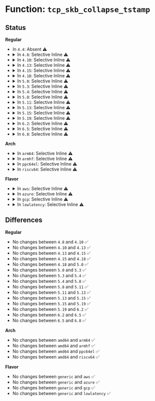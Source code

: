 # Function: <code>tcp_skb_collapse_tstamp</code>

## Status
<b>Regular</b>
<ul>
<li>
In <code>4.4</code>: Absent ⚠️
</li>
<li>
<details>
<summary>In <code>4.8</code>: Selective Inline ⚠️</summary>

```c
void tcp_skb_collapse_tstamp(struct sk_buff *skb, const struct sk_buff *next_skb);
```

**Collision:** Unique Global

**Inline:** Selective

**Transformation:** False

**Instances:**

```
In net/ipv4/tcp_output.c (ffffffff817e53f0)
Location: net/ipv4/tcp_output.c:2463
Inline: True
Direct callers:
  - net/ipv4/tcp_input.c:tcp_shifted_skb
  - net/ipv4/tcp_output.c:__tcp_retransmit_skb
```
**Symbols:**

```
ffffffff817e53f0-ffffffff817e5451: tcp_skb_collapse_tstamp (STB_GLOBAL)
```
</details>
</li>
<li>
<details>
<summary>In <code>4.10</code>: Selective Inline ⚠️</summary>

```c
void tcp_skb_collapse_tstamp(struct sk_buff *skb, const struct sk_buff *next_skb);
```

**Collision:** Unique Global

**Inline:** Selective

**Transformation:** False

**Instances:**

```
In net/ipv4/tcp_output.c (ffffffff81815880)
Location: net/ipv4/tcp_output.c:2585
Inline: True
Direct callers:
  - net/ipv4/tcp_input.c:tcp_shifted_skb
  - net/ipv4/tcp_output.c:__tcp_retransmit_skb
```
**Symbols:**

```
ffffffff81815880-ffffffff818158e1: tcp_skb_collapse_tstamp (STB_GLOBAL)
```
</details>
</li>
<li>
<details>
<summary>In <code>4.13</code>: Selective Inline ⚠️</summary>

```c
void tcp_skb_collapse_tstamp(struct sk_buff *skb, const struct sk_buff *next_skb);
```

**Collision:** Unique Global

**Inline:** Selective

**Transformation:** False

**Instances:**

```
In net/ipv4/tcp_output.c (ffffffff81835c50)
Location: net/ipv4/tcp_output.c:2660
Inline: True
Direct callers:
  - net/ipv4/tcp_input.c:tcp_shifted_skb
  - net/ipv4/tcp_output.c:__tcp_retransmit_skb
```
**Symbols:**

```
ffffffff81835c50-ffffffff81835ca5: tcp_skb_collapse_tstamp (STB_GLOBAL)
```
</details>
</li>
<li>
<details>
<summary>In <code>4.15</code>: Selective Inline ⚠️</summary>

```c
void tcp_skb_collapse_tstamp(struct sk_buff *skb, const struct sk_buff *next_skb);
```

**Collision:** Unique Global

**Inline:** Selective

**Transformation:** False

**Instances:**

```
In net/ipv4/tcp_output.c (ffffffff818b5240)
Location: net/ipv4/tcp_output.c:2713
Inline: True
Direct callers:
  - net/ipv4/tcp_input.c:tcp_shifted_skb
  - net/ipv4/tcp_output.c:__tcp_retransmit_skb
```
**Symbols:**

```
ffffffff818b5240-ffffffff818b5295: tcp_skb_collapse_tstamp (STB_GLOBAL)
```
</details>
</li>
<li>
<details>
<summary>In <code>4.18</code>: Selective Inline ⚠️</summary>

```c
void tcp_skb_collapse_tstamp(struct sk_buff *skb, const struct sk_buff *next_skb);
```

**Collision:** Unique Global

**Inline:** Selective

**Transformation:** False

**Instances:**

```
In net/ipv4/tcp_output.c (ffffffff8190a8f0)
Location: net/ipv4/tcp_output.c:2694
Inline: True
Direct callers:
  - net/ipv4/tcp_input.c:tcp_shifted_skb
  - net/ipv4/tcp_output.c:__tcp_retransmit_skb
```
**Symbols:**

```
ffffffff8190a8f0-ffffffff8190a945: tcp_skb_collapse_tstamp (STB_GLOBAL)
```
</details>
</li>
<li>
<details>
<summary>In <code>5.0</code>: Selective Inline ⚠️</summary>

```c
void tcp_skb_collapse_tstamp(struct sk_buff *skb, const struct sk_buff *next_skb);
```

**Collision:** Unique Global

**Inline:** Selective

**Transformation:** False

**Instances:**

```
In net/ipv4/tcp_output.c (ffffffff81938b90)
Location: net/ipv4/tcp_output.c:2725
Inline: True
Direct callers:
  - net/ipv4/tcp_input.c:tcp_shifted_skb
  - net/ipv4/tcp_output.c:__tcp_retransmit_skb
```
**Symbols:**

```
ffffffff81938b90-ffffffff81938be5: tcp_skb_collapse_tstamp (STB_GLOBAL)
```
</details>
</li>
<li>
<details>
<summary>In <code>5.3</code>: Selective Inline ⚠️</summary>

```c
void tcp_skb_collapse_tstamp(struct sk_buff *skb, const struct sk_buff *next_skb);
```

**Collision:** Unique Global

**Inline:** Selective

**Transformation:** False

**Instances:**

```
In net/ipv4/tcp_output.c (ffffffff8199baf0)
Location: net/ipv4/tcp_output.c:2752
Inline: True
Direct callers:
  - net/ipv4/tcp_input.c:tcp_shifted_skb
  - net/ipv4/tcp_output.c:__tcp_retransmit_skb
  - net/ipv4/tcp_output.c:tcp_mtu_probe
```
**Symbols:**

```
ffffffff8199baf0-ffffffff8199bb45: tcp_skb_collapse_tstamp (STB_GLOBAL)
```
</details>
</li>
<li>
<details>
<summary>In <code>5.4</code>: Selective Inline ⚠️</summary>

```c
void tcp_skb_collapse_tstamp(struct sk_buff *skb, const struct sk_buff *next_skb);
```

**Collision:** Unique Global

**Inline:** Selective

**Transformation:** False

**Instances:**

```
In net/ipv4/tcp_output.c (ffffffff819d2510)
Location: net/ipv4/tcp_output.c:2779
Inline: True
Direct callers:
  - net/ipv4/tcp_input.c:tcp_shifted_skb
  - net/ipv4/tcp_output.c:__tcp_retransmit_skb
  - net/ipv4/tcp_output.c:tcp_mtu_probe
```
**Symbols:**

```
ffffffff819d2510-ffffffff819d2565: tcp_skb_collapse_tstamp (STB_GLOBAL)
```
</details>
</li>
<li>
<details>
<summary>In <code>5.8</code>: Selective Inline ⚠️</summary>

```c
void tcp_skb_collapse_tstamp(struct sk_buff *skb, const struct sk_buff *next_skb);
```

**Collision:** Unique Global

**Inline:** Selective

**Transformation:** False

**Instances:**

```
In net/ipv4/tcp_output.c (ffffffff81abf270)
Location: net/ipv4/tcp_output.c:2848
Inline: True
Direct callers:
  - net/ipv4/tcp_input.c:tcp_shifted_skb
  - net/ipv4/tcp_output.c:tcp_collapse_retrans
  - net/ipv4/tcp_output.c:tcp_mtu_probe
```
**Symbols:**

```
ffffffff81abf270-ffffffff81abf2c5: tcp_skb_collapse_tstamp (STB_GLOBAL)
```
</details>
</li>
<li>
<details>
<summary>In <code>5.11</code>: Selective Inline ⚠️</summary>

```c
void tcp_skb_collapse_tstamp(struct sk_buff *skb, const struct sk_buff *next_skb);
```

**Collision:** Unique Global

**Inline:** Selective

**Transformation:** False

**Instances:**

```
In net/ipv4/tcp_output.c (ffffffff81acac60)
Location: net/ipv4/tcp_output.c:3020
Inline: True
Direct callers:
  - net/ipv4/tcp_input.c:tcp_shifted_skb
  - net/ipv4/tcp_output.c:tcp_collapse_retrans
  - net/ipv4/tcp_output.c:tcp_mtu_probe
```
**Symbols:**

```
ffffffff81acac60-ffffffff81acacb5: tcp_skb_collapse_tstamp (STB_GLOBAL)
```
</details>
</li>
<li>
<details>
<summary>In <code>5.13</code>: Selective Inline ⚠️</summary>

```c
void tcp_skb_collapse_tstamp(struct sk_buff *skb, const struct sk_buff *next_skb);
```

**Collision:** Unique Global

**Inline:** Selective

**Transformation:** False

**Instances:**

```
In net/ipv4/tcp_output.c (ffffffff81ab5c50)
Location: net/ipv4/tcp_output.c:3025
Inline: True
Direct callers:
  - net/ipv4/tcp_input.c:tcp_shifted_skb
  - net/ipv4/tcp_output.c:tcp_collapse_retrans
  - net/ipv4/tcp_output.c:tcp_mtu_probe
```
**Symbols:**

```
ffffffff81ab5c50-ffffffff81ab5ca5: tcp_skb_collapse_tstamp (STB_GLOBAL)
```
</details>
</li>
<li>
<details>
<summary>In <code>5.15</code>: Selective Inline ⚠️</summary>

```c
void tcp_skb_collapse_tstamp(struct sk_buff *skb, const struct sk_buff *next_skb);
```

**Collision:** Unique Global

**Inline:** Selective

**Transformation:** False

**Instances:**

```
In net/ipv4/tcp_output.c (ffffffff81b72ca0)
Location: net/ipv4/tcp_output.c:3025
Inline: True
Direct callers:
  - net/ipv4/tcp_input.c:tcp_shifted_skb
  - net/ipv4/tcp_output.c:tcp_collapse_retrans
  - net/ipv4/tcp_output.c:tcp_mtu_probe
```
**Symbols:**

```
ffffffff81b72ca0-ffffffff81b72cf5: tcp_skb_collapse_tstamp (STB_GLOBAL)
```
</details>
</li>
<li>
<details>
<summary>In <code>5.19</code>: Selective Inline ⚠️</summary>

```c
void tcp_skb_collapse_tstamp(struct sk_buff *skb, const struct sk_buff *next_skb);
```

**Collision:** Unique Global

**Inline:** Selective

**Transformation:** False

**Instances:**

```
In net/ipv4/tcp_output.c (ffffffff81d02380)
Location: net/ipv4/tcp_output.c:3025
Inline: True
Direct callers:
  - net/ipv4/tcp_input.c:tcp_shifted_skb
  - net/ipv4/tcp_output.c:tcp_retrans_try_collapse
  - net/ipv4/tcp_output.c:tcp_mtu_probe
```
**Symbols:**

```
ffffffff81d02380-ffffffff81d023e8: tcp_skb_collapse_tstamp (STB_GLOBAL)
```
</details>
</li>
<li>
<details>
<summary>In <code>6.2</code>: Selective Inline ⚠️</summary>

```c
void tcp_skb_collapse_tstamp(struct sk_buff *skb, const struct sk_buff *next_skb);
```

**Collision:** Unique Global

**Inline:** Selective

**Transformation:** False

**Instances:**

```
In net/ipv4/tcp_output.c (ffffffff81ec7550)
Location: net/ipv4/tcp_output.c:3027
Inline: True
Direct callers:
  - net/ipv4/tcp_input.c:tcp_shifted_skb
  - net/ipv4/tcp_output.c:tcp_retrans_try_collapse
  - net/ipv4/tcp_output.c:tcp_mtu_probe
```
**Symbols:**

```
ffffffff81ec7550-ffffffff81ec75b8: tcp_skb_collapse_tstamp (STB_GLOBAL)
```
</details>
</li>
<li>
<details>
<summary>In <code>6.5</code>: Selective Inline ⚠️</summary>

```c
void tcp_skb_collapse_tstamp(struct sk_buff *skb, const struct sk_buff *next_skb);
```

**Collision:** Unique Global

**Inline:** Selective

**Transformation:** False

**Instances:**

```
In net/ipv4/tcp_output.c (ffffffff81f25e20)
Location: net/ipv4/tcp_output.c:3109
Inline: True
Direct callers:
  - net/ipv4/tcp_input.c:tcp_shifted_skb
  - net/ipv4/tcp_output.c:tcp_retrans_try_collapse
  - net/ipv4/tcp_output.c:tcp_mtu_probe
```
**Symbols:**

```
ffffffff81f25e20-ffffffff81f25e88: tcp_skb_collapse_tstamp (STB_GLOBAL)
```
</details>
</li>
<li>
<details>
<summary>In <code>6.8</code>: Selective Inline ⚠️</summary>

```c
void tcp_skb_collapse_tstamp(struct sk_buff *skb, const struct sk_buff *next_skb);
```

**Collision:** Unique Global

**Inline:** Selective

**Transformation:** False

**Instances:**

```
In net/ipv4/tcp_output.c (ffffffff81fea7e0)
Location: net/ipv4/tcp_output.c:3167
Inline: True
Direct callers:
  - net/ipv4/tcp_input.c:tcp_shifted_skb
  - net/ipv4/tcp_output.c:tcp_retrans_try_collapse
  - net/ipv4/tcp_output.c:tcp_mtu_probe
```
**Symbols:**

```
ffffffff81fea7e0-ffffffff81fea848: tcp_skb_collapse_tstamp (STB_GLOBAL)
```
</details>
</li>
</ul>
<b>Arch</b>
<ul>
<li>
<details>
<summary>In <code>arm64</code>: Selective Inline ⚠️</summary>

```c
void tcp_skb_collapse_tstamp(struct sk_buff *skb, const struct sk_buff *next_skb);
```

**Collision:** Unique Global

**Inline:** Selective

**Transformation:** False

**Instances:**

```
In net/ipv4/tcp_output.c (ffff800010c850d0)
Location: net/ipv4/tcp_output.c:2779
Inline: True
Direct callers:
  - net/ipv4/tcp_input.c:tcp_shifted_skb
  - net/ipv4/tcp_output.c:__tcp_retransmit_skb
  - net/ipv4/tcp_output.c:tcp_mtu_probe
```
**Symbols:**

```
ffff800010c850d0-ffff800010c85160: tcp_skb_collapse_tstamp (STB_GLOBAL)
```
</details>
</li>
<li>
<details>
<summary>In <code>armhf</code>: Selective Inline ⚠️</summary>

```c
void tcp_skb_collapse_tstamp(struct sk_buff *skb, const struct sk_buff *next_skb);
```

**Collision:** Unique Global

**Inline:** Selective

**Transformation:** False

**Instances:**

```
In net/ipv4/tcp_output.c (c0d943a8)
Location: net/ipv4/tcp_output.c:2779
Inline: True
Direct callers:
  - net/ipv4/tcp_input.c:tcp_shifted_skb
  - net/ipv4/tcp_output.c:__tcp_retransmit_skb
  - net/ipv4/tcp_output.c:tcp_mtu_probe
```
**Symbols:**

```
c0d943a8-c0d94410: tcp_skb_collapse_tstamp (STB_GLOBAL)
```
</details>
</li>
<li>
<details>
<summary>In <code>ppc64el</code>: Selective Inline ⚠️</summary>

```c
void tcp_skb_collapse_tstamp(struct sk_buff *skb, const struct sk_buff *next_skb);
```

**Collision:** Unique Global

**Inline:** Selective

**Transformation:** False

**Instances:**

```
In net/ipv4/tcp_output.c (c000000000d91110)
Location: net/ipv4/tcp_output.c:2779
Inline: True
Direct callers:
  - net/ipv4/tcp_input.c:tcp_shifted_skb
  - net/ipv4/tcp_output.c:__tcp_retransmit_skb
  - net/ipv4/tcp_output.c:tcp_mtu_probe
```
**Symbols:**

```
c000000000d91110-c000000000d9117c: tcp_skb_collapse_tstamp (STB_GLOBAL)
```
</details>
</li>
<li>
<details>
<summary>In <code>riscv64</code>: Selective Inline ⚠️</summary>

```c
void tcp_skb_collapse_tstamp(struct sk_buff *skb, const struct sk_buff *next_skb);
```

**Collision:** Unique Global

**Inline:** Selective

**Transformation:** False

**Instances:**

```
In net/ipv4/tcp_output.c (ffffffe0007e6a2a)
Location: net/ipv4/tcp_output.c:2779
Inline: True
Direct callers:
  - net/ipv4/tcp_input.c:tcp_shifted_skb
  - net/ipv4/tcp_output.c:__tcp_retransmit_skb
  - net/ipv4/tcp_output.c:tcp_mtu_probe
```
**Symbols:**

```
ffffffe0007e6a2a-ffffffe0007e6a98: tcp_skb_collapse_tstamp (STB_GLOBAL)
```
</details>
</li>
</ul>
<b>Flavor</b>
<ul>
<li>
<details>
<summary>In <code>aws</code>: Selective Inline ⚠️</summary>

```c
void tcp_skb_collapse_tstamp(struct sk_buff *skb, const struct sk_buff *next_skb);
```

**Collision:** Unique Global

**Inline:** Selective

**Transformation:** False

**Instances:**

```
In net/ipv4/tcp_output.c (ffffffff81972380)
Location: net/ipv4/tcp_output.c:2779
Inline: True
Direct callers:
  - net/ipv4/tcp_input.c:tcp_shifted_skb
  - net/ipv4/tcp_output.c:__tcp_retransmit_skb
  - net/ipv4/tcp_output.c:tcp_mtu_probe
```
**Symbols:**

```
ffffffff81972380-ffffffff819723d5: tcp_skb_collapse_tstamp (STB_GLOBAL)
```
</details>
</li>
<li>
<details>
<summary>In <code>azure</code>: Selective Inline ⚠️</summary>

```c
void tcp_skb_collapse_tstamp(struct sk_buff *skb, const struct sk_buff *next_skb);
```

**Collision:** Unique Global

**Inline:** Selective

**Transformation:** False

**Instances:**

```
In net/ipv4/tcp_output.c (ffffffff8192be50)
Location: net/ipv4/tcp_output.c:2779
Inline: True
Direct callers:
  - net/ipv4/tcp_input.c:tcp_shifted_skb
  - net/ipv4/tcp_output.c:__tcp_retransmit_skb
  - net/ipv4/tcp_output.c:tcp_mtu_probe
```
**Symbols:**

```
ffffffff8192be50-ffffffff8192bea5: tcp_skb_collapse_tstamp (STB_GLOBAL)
```
</details>
</li>
<li>
<details>
<summary>In <code>gcp</code>: Selective Inline ⚠️</summary>

```c
void tcp_skb_collapse_tstamp(struct sk_buff *skb, const struct sk_buff *next_skb);
```

**Collision:** Unique Global

**Inline:** Selective

**Transformation:** False

**Instances:**

```
In net/ipv4/tcp_output.c (ffffffff819dcb50)
Location: net/ipv4/tcp_output.c:2779
Inline: True
Direct callers:
  - net/ipv4/tcp_input.c:tcp_shifted_skb
  - net/ipv4/tcp_output.c:__tcp_retransmit_skb
  - net/ipv4/tcp_output.c:tcp_mtu_probe
```
**Symbols:**

```
ffffffff819dcb50-ffffffff819dcba5: tcp_skb_collapse_tstamp (STB_GLOBAL)
```
</details>
</li>
<li>
<details>
<summary>In <code>lowlatency</code>: Selective Inline ⚠️</summary>

```c
void tcp_skb_collapse_tstamp(struct sk_buff *skb, const struct sk_buff *next_skb);
```

**Collision:** Unique Global

**Inline:** Selective

**Transformation:** False

**Instances:**

```
In net/ipv4/tcp_output.c (ffffffff819e67d0)
Location: net/ipv4/tcp_output.c:2779
Inline: True
Direct callers:
  - net/ipv4/tcp_input.c:tcp_shifted_skb
  - net/ipv4/tcp_output.c:__tcp_retransmit_skb
  - net/ipv4/tcp_output.c:tcp_mtu_probe
```
**Symbols:**

```
ffffffff819e67d0-ffffffff819e6825: tcp_skb_collapse_tstamp (STB_GLOBAL)
```
</details>
</li>
</ul>

## Differences
<b>Regular</b>
<ul>
<li>
No changes between <code>4.8</code> and <code>4.10</code> ✅
</li>
<li>
No changes between <code>4.10</code> and <code>4.13</code> ✅
</li>
<li>
No changes between <code>4.13</code> and <code>4.15</code> ✅
</li>
<li>
No changes between <code>4.15</code> and <code>4.18</code> ✅
</li>
<li>
No changes between <code>4.18</code> and <code>5.0</code> ✅
</li>
<li>
No changes between <code>5.0</code> and <code>5.3</code> ✅
</li>
<li>
No changes between <code>5.3</code> and <code>5.4</code> ✅
</li>
<li>
No changes between <code>5.4</code> and <code>5.8</code> ✅
</li>
<li>
No changes between <code>5.8</code> and <code>5.11</code> ✅
</li>
<li>
No changes between <code>5.11</code> and <code>5.13</code> ✅
</li>
<li>
No changes between <code>5.13</code> and <code>5.15</code> ✅
</li>
<li>
No changes between <code>5.15</code> and <code>5.19</code> ✅
</li>
<li>
No changes between <code>5.19</code> and <code>6.2</code> ✅
</li>
<li>
No changes between <code>6.2</code> and <code>6.5</code> ✅
</li>
<li>
No changes between <code>6.5</code> and <code>6.8</code> ✅
</li>
</ul>
<b>Arch</b>
<ul>
<li>
No changes between <code>amd64</code> and <code>arm64</code> ✅
</li>
<li>
No changes between <code>amd64</code> and <code>armhf</code> ✅
</li>
<li>
No changes between <code>amd64</code> and <code>ppc64el</code> ✅
</li>
<li>
No changes between <code>amd64</code> and <code>riscv64</code> ✅
</li>
</ul>
<b>Flavor</b>
<ul>
<li>
No changes between <code>generic</code> and <code>aws</code> ✅
</li>
<li>
No changes between <code>generic</code> and <code>azure</code> ✅
</li>
<li>
No changes between <code>generic</code> and <code>gcp</code> ✅
</li>
<li>
No changes between <code>generic</code> and <code>lowlatency</code> ✅
</li>
</ul>
